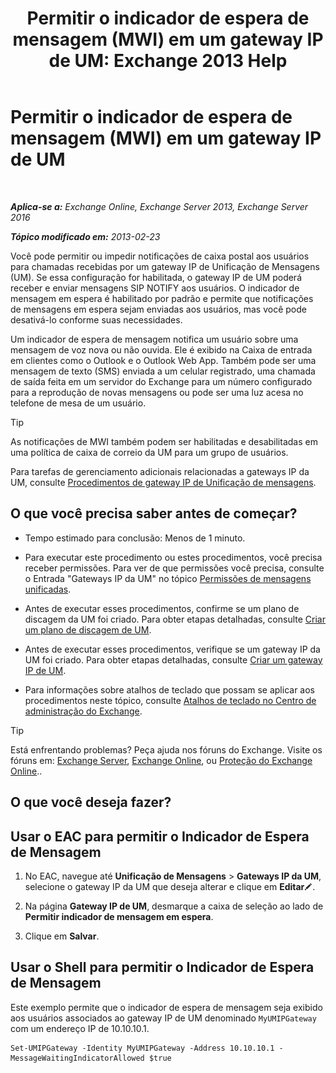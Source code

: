 ﻿---
title: 'Permitir o indicador de espera de mensagem (MWI) em um gateway IP de UM: Exchange 2013 Help'
TOCTitle: Permitir o indicador de espera de mensagem (MWI) em um gateway IP de UM
ms:assetid: 5667e37c-48c6-4659-9dc9-94b1dd8ba232
ms:mtpsurl: https://technet.microsoft.com/pt-br/library/Dd297995(v=EXCHG.150)
ms:contentKeyID: 50485619
ms.date: 05/22/2018
mtps_version: v=EXCHG.150
ms.translationtype: MT
---

# Permitir o indicador de espera de mensagem (MWI) em um gateway IP de UM

 

_**Aplica-se a:** Exchange Online, Exchange Server 2013, Exchange Server 2016_

_**Tópico modificado em:** 2013-02-23_

Você pode permitir ou impedir notificações de caixa postal aos usuários para chamadas recebidas por um gateway IP de Unificação de Mensagens (UM). Se essa configuração for habilitada, o gateway IP de UM poderá receber e enviar mensagens SIP NOTIFY aos usuários. O indicador de mensagem em espera é habilitado por padrão e permite que notificações de mensagens em espera sejam enviadas aos usuários, mas você pode desativá-lo conforme suas necessidades.

Um indicador de espera de mensagem notifica um usuário sobre uma mensagem de voz nova ou não ouvida. Ele é exibido na Caixa de entrada em clientes como o Outlook e o Outlook Web App. Também pode ser uma mensagem de texto (SMS) enviada a um celular registrado, uma chamada de saída feita em um servidor do Exchange para um número configurado para a reprodução de novas mensagens ou pode ser uma luz acesa no telefone de mesa de um usuário.


> [!TIP]
> As notificações de MWI também podem ser habilitadas e desabilitadas em uma política de caixa de correio da UM para um grupo de usuários.



Para tarefas de gerenciamento adicionais relacionadas a gateways IP da UM, consulte [Procedimentos de gateway IP de Unificação de mensagens](um-ip-gateway-procedures-exchange-2013-help.md).

## O que você precisa saber antes de começar?

  - Tempo estimado para conclusão: Menos de 1 minuto.

  - Para executar este procedimento ou estes procedimentos, você precisa receber permissões. Para ver de que permissões você precisa, consulte o Entrada "Gateways IP da UM" no tópico [Permissões de mensagens unificadas](unified-messaging-permissions-exchange-2013-help.md).

  - Antes de executar esses procedimentos, confirme se um plano de discagem da UM foi criado. Para obter etapas detalhadas, consulte [Criar um plano de discagem de UM](create-a-um-dial-plan-exchange-2013-help.md).

  - Antes de executar esses procedimentos, verifique se um gateway IP da UM foi criado. Para obter etapas detalhadas, consulte [Criar um gateway IP de UM](create-a-um-ip-gateway-exchange-2013-help.md).

  - Para informações sobre atalhos de teclado que possam se aplicar aos procedimentos neste tópico, consulte [Atalhos de teclado no Centro de administração do Exchange](keyboard-shortcuts-in-the-exchange-admin-center-exchange-online-protection-help.md).


> [!TIP]
> Está enfrentando problemas? Peça ajuda nos fóruns do Exchange. Visite os fóruns em: <A href="https://go.microsoft.com/fwlink/p/?linkid=60612">Exchange Server</A>, <A href="https://go.microsoft.com/fwlink/p/?linkid=267542">Exchange Online</A>, ou <A href="https://go.microsoft.com/fwlink/p/?linkid=285351">Proteção do Exchange Online</A>..



## O que você deseja fazer?

## Usar o EAC para permitir o Indicador de Espera de Mensagem

1.  No EAC, navegue até **Unificação de Mensagens** \> **Gateways IP da UM**, selecione o gateway IP da UM que deseja alterar e clique em **Editar**![Ícone de edição](images/JJ218640.6f53ccb2-1f13-4c02-bea0-30690e6ea71d(EXCHG.150).gif "Ícone de edição").

2.  Na página **Gateway IP de UM**, desmarque a caixa de seleção ao lado de **Permitir indicador de mensagem em espera**.

3.  Clique em **Salvar**.

## Usar o Shell para permitir o Indicador de Espera de Mensagem

Este exemplo permite que o indicador de espera de mensagem seja exibido aos usuários associados ao gateway IP de UM denominado `MyUMIPGateway` com um endereço IP de 10.10.10.1.

    Set-UMIPGateway -Identity MyUMIPGateway -Address 10.10.10.1 -MessageWaitingIndicatorAllowed $true

